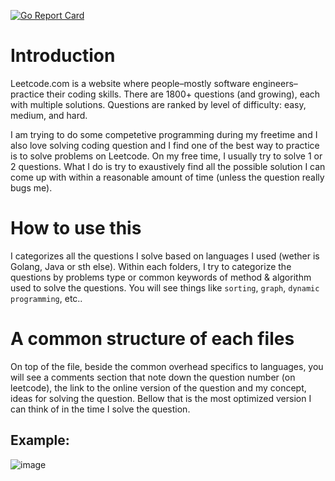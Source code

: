  [![Go Report Card](https://goreportcard.com/badge/github.com/duongtuanhiep/leetcodealgo)](https://goreportcard.com/report/github.com/duongtuanhiep/leetcodealgo)
# Introduction
Leetcode.com is a website where people–mostly software engineers–practice their coding skills. There are 1800+ questions (and growing), each with multiple solutions. Questions are ranked by level of difficulty: easy, medium, and hard. 

I am trying to do some competetive programming during my freetime and I also love solving coding question and I find one of the best way to practice is to solve problems on Leetcode. On my free time, I usually try to solve 1 or 2 questions. What I do is try to exaustively find all the possible solution I can come up with within a reasonable amount of time (unless the question really bugs me). 

# How to use this 
I categorizes all the questions I solve based on languages I used (wether is Golang, Java or sth else). Within each folders, I try to categorize the questions by problems type or common keywords of method & algorithm used to solve the questions. You will see things like `sorting`, `graph`, `dynamic programming`, etc..

# A common structure of each files
On top of the file, beside the common overhead specifics to languages, you will see a comments section that note down the question number (on leetcode), the link to the online version of the question and my concept, ideas for solving the question. Bellow that is the most optimized version I can think of in the time I solve the question. 

## Example: 
![image](https://user-images.githubusercontent.com/48057648/114767803-c3189c00-9d70-11eb-8e2a-015bc0e6fcf8.png)
